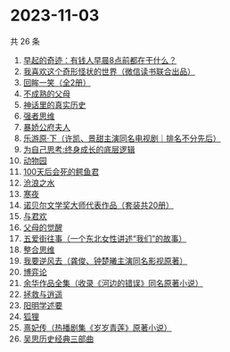 # 2023-11-03

共 26 条

<!-- BEGIN WEREAD -->
<!-- 最后更新时间 2023-11-03 23:06:12 +0800 -->
1. [早起的奇迹：有钱人早晨8点前都在干什么？](https://weread.qq.com/web/bookDetail/0bb32090813ab7e9eg011a71)
1. [我喜欢这个奇形怪状的世界（微信读书联合出品）](https://weread.qq.com/web/bookDetail/17532b00813ab8416g014dc0)
1. [回眸一笑（全2册）](https://weread.qq.com/web/bookDetail/18032310813ab8415g019b91)
1. [不成熟的父母](https://weread.qq.com/web/bookDetail/1f032c405ddb491f0218554)
1. [神话里的真实历史](https://weread.qq.com/web/bookDetail/fd432140813ab82cdg0143f2)
1. [强者思维](https://weread.qq.com/web/bookDetail/6fc32eb0813ab8305g011b01)
1. [暴娇公府夫人](https://weread.qq.com/web/bookDetail/25532c80813ab7d71g015c2c)
1. [乐游原·下（许凯、景甜主演同名电视剧｜排名不分先后）](https://weread.qq.com/web/bookDetail/cc4328b0813ab840eg019bc6)
1. [为自己思考:终身成长的底层逻辑](https://weread.qq.com/web/bookDetail/dc1326c0813ab8376g017276)
1. [动物园](https://weread.qq.com/web/bookDetail/fd632d3071e3ac09fd6cd6d)
1. [100天后会死的鳄鱼君](https://weread.qq.com/web/bookDetail/46832af0813ab6e18g011743)
1. [沧浪之水](https://weread.qq.com/web/bookDetail/7c632ef05a49197c62b53f0)
1. [寒夜](https://weread.qq.com/web/bookDetail/c2732eb0813ab83d6g016e2d)
1. [诺贝尔文学奖大师代表作品（套装共20册）](https://weread.qq.com/web/bookDetail/73b32570716b19c173b173b)
1. [与君欢](https://weread.qq.com/web/bookDetail/18c32a40813ab83dag018fcb)
1. [父母的觉醒](https://weread.qq.com/web/bookDetail/84132250538783841807d5c)
1. [五爱街往事（一个东北女性讲述“我们”的故事）](https://weread.qq.com/web/bookDetail/12532c60813ab83e4g012564)
1. [整合思维](https://weread.qq.com/web/bookDetail/81b325f0813ab83a9g012ed3)
1. [我要逆风去（龚俊、钟楚曦主演同名影视原著）](https://weread.qq.com/web/bookDetail/79d32340813ab83b2g0125c0)
1. [博弈论](https://weread.qq.com/web/bookDetail/86a32490718ea51d86a0045)
1. [余华作品全集（收录《河边的错误》同名原著小说）](https://weread.qq.com/web/bookDetail/c43328407166ef2bc433a32)
1. [拯救与逍遥](https://weread.qq.com/web/bookDetail/a9b32950813ab8407g0191cb)
1. [阳明学述要](https://weread.qq.com/web/bookDetail/86e32470813ab83d2g014f2b)
1. [狐狸](https://weread.qq.com/web/bookDetail/d4c32730813ab83e7g0123f1)
1. [熹妃传（热播剧集《岁岁青莲》原著小说）](https://weread.qq.com/web/bookDetail/a7d326d0813ab8409g01957a)
1. [吴思历史经典三部曲](https://weread.qq.com/web/bookDetail/98932220813ab83c5g0175c0)
<!-- END WEREAD -->
